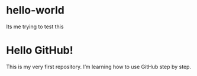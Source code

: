 # hello-world
Its me trying to test this
# Hello GitHub!
This is my very first repository. I’m learning how to use GitHub step by step.

